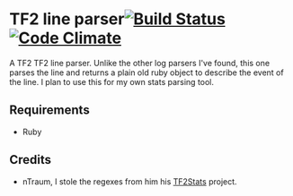 # TF2 line parser[![Build Status](https://travis-ci.org/Arie/tf2_line_parser.png?branch=master)](http://travis-ci.org/Arie/tf2_line_parser) [![Code Climate](https://codeclimate.com/badge.png)](https://codeclimate.com/github/Arie/tf2_line_parser)

A TF2 TF2 line parser. Unlike the other log parsers I've found, this one parses the line and returns a plain old ruby object to describe the event of the line.
I plan to use this for my own stats parsing tool.

## Requirements
* Ruby

## Credits
* nTraum, I stole the regexes from him his [TF2Stats](https://github.com/nTraum/tf2stats/) project.

